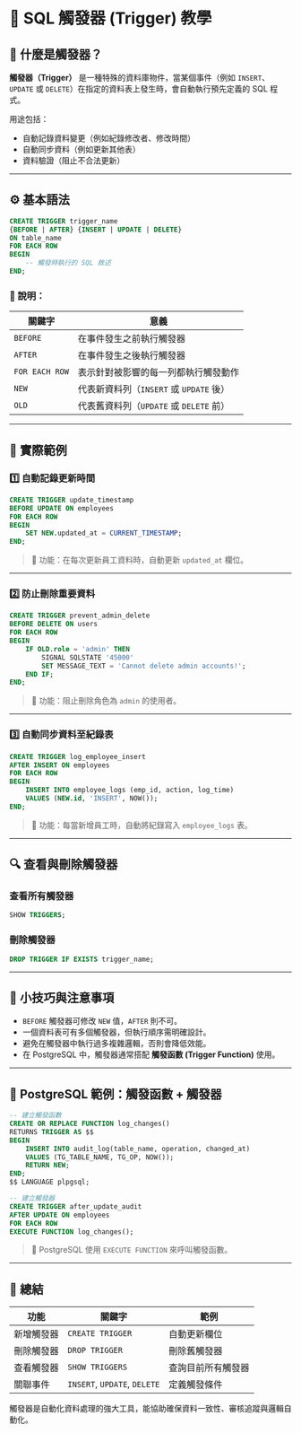 # 🧩 SQL 觸發器 (Trigger) 教學

## 🧭 什麼是觸發器？

**觸發器（Trigger）** 是一種特殊的資料庫物件，當某個事件（例如 `INSERT`、`UPDATE` 或 `DELETE`）在指定的資料表上發生時，會自動執行預先定義的 SQL 程式。

用途包括：

* 自動記錄資料變更（例如紀錄修改者、修改時間）
* 自動同步資料（例如更新其他表）
* 資料驗證（阻止不合法更新）

---

## ⚙️ 基本語法

```sql
CREATE TRIGGER trigger_name
{BEFORE | AFTER} {INSERT | UPDATE | DELETE}
ON table_name
FOR EACH ROW
BEGIN
    -- 觸發時執行的 SQL 敘述
END;
```

### 🔸 說明：

| 關鍵字            | 意義                            |
| -------------- | ----------------------------- |
| `BEFORE`       | 在事件發生之前執行觸發器                  |
| `AFTER`        | 在事件發生之後執行觸發器                  |
| `FOR EACH ROW` | 表示針對被影響的每一列都執行觸發動作            |
| `NEW`          | 代表新資料列（`INSERT` 或 `UPDATE` 後） |
| `OLD`          | 代表舊資料列（`UPDATE` 或 `DELETE` 前） |

---

## 🧱 實際範例

### 1️⃣ 自動記錄更新時間

```sql
CREATE TRIGGER update_timestamp
BEFORE UPDATE ON employees
FOR EACH ROW
BEGIN
    SET NEW.updated_at = CURRENT_TIMESTAMP;
END;
```

> 🔹 功能：在每次更新員工資料時，自動更新 `updated_at` 欄位。

---

### 2️⃣ 防止刪除重要資料

```sql
CREATE TRIGGER prevent_admin_delete
BEFORE DELETE ON users
FOR EACH ROW
BEGIN
    IF OLD.role = 'admin' THEN
        SIGNAL SQLSTATE '45000'
        SET MESSAGE_TEXT = 'Cannot delete admin accounts!';
    END IF;
END;
```

> 🔹 功能：阻止刪除角色為 `admin` 的使用者。

---

### 3️⃣ 自動同步資料至紀錄表

```sql
CREATE TRIGGER log_employee_insert
AFTER INSERT ON employees
FOR EACH ROW
BEGIN
    INSERT INTO employee_logs (emp_id, action, log_time)
    VALUES (NEW.id, 'INSERT', NOW());
END;
```

> 🔹 功能：每當新增員工時，自動將紀錄寫入 `employee_logs` 表。

---

## 🔍 查看與刪除觸發器

### 查看所有觸發器

```sql
SHOW TRIGGERS;
```

### 刪除觸發器

```sql
DROP TRIGGER IF EXISTS trigger_name;
```

---

## 🧠 小技巧與注意事項

* `BEFORE` 觸發器可修改 `NEW` 值，`AFTER` 則不可。
* 一個資料表可有多個觸發器，但執行順序需明確設計。
* 避免在觸發器中執行過多複雜邏輯，否則會降低效能。
* 在 PostgreSQL 中，觸發器通常搭配 **觸發函數 (Trigger Function)** 使用。

---

## 🧩 PostgreSQL 範例：觸發函數 + 觸發器

```sql
-- 建立觸發函數
CREATE OR REPLACE FUNCTION log_changes()
RETURNS TRIGGER AS $$
BEGIN
    INSERT INTO audit_log(table_name, operation, changed_at)
    VALUES (TG_TABLE_NAME, TG_OP, NOW());
    RETURN NEW;
END;
$$ LANGUAGE plpgsql;

-- 建立觸發器
CREATE TRIGGER after_update_audit
AFTER UPDATE ON employees
FOR EACH ROW
EXECUTE FUNCTION log_changes();
```

> 🔹 PostgreSQL 使用 `EXECUTE FUNCTION` 來呼叫觸發函數。

---

## 🧾 總結

| 功能    | 關鍵字                          | 範例        |
| ----- | ---------------------------- | --------- |
| 新增觸發器 | `CREATE TRIGGER`             | 自動更新欄位    |
| 刪除觸發器 | `DROP TRIGGER`               | 刪除舊觸發器    |
| 查看觸發器 | `SHOW TRIGGERS`              | 查詢目前所有觸發器 |
| 關聯事件  | `INSERT`, `UPDATE`, `DELETE` | 定義觸發條件    |

觸發器是自動化資料處理的強大工具，能協助確保資料一致性、審核追蹤與邏輯自動化。
